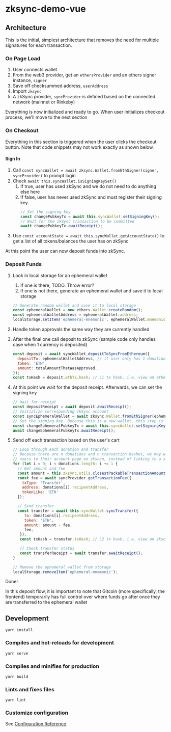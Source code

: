 # zksync-demo-vue

## Architecture

This is the initial, simplest architecture that removes the need for multiple signatures for each transaction.

### On Page Load

1. User connects wallet
2. From the web3 provider, get an `ethersProvider` and an ethers signer instance, `signer`
3. Save off checksummed address, `userAddress`
4. Import `zksync`
5. A zkSync provider, `syncProvider` is defined based on the connected network (mainnet or Rinkeby)

Everything is now initialized and ready to go. When user initializes checkout process, we'll move to the next section

### On Checkout

Everything in this section is triggered when the user clicks the checkout button. Note that code snippets may not work exactly as shown below.

#### Sign In

1. Call `const syncWallet = await zksync.Wallet.fromEthSigner(signer, syncProvider)` to prompt login
2. Check `await this.syncWallet.isSigningKeySet()`
   1. If true, user has used zkSync and we do not need to do anything else here
   2. If false, user has never used zkSync and must register their signing key.
      ```javascript
      // Set the signing key
      const changePubkeyTx = await this.syncWallet.setSigningKey();
      // Wait for the zkSync transaction to be committed
      await changePubkeyTx.awaitReceipt();
      ```
3. Use `const accountState = await this.syncWallet.getAccountState()` to get a list of all tokens/balances the user has on zkSync

At this point the user can now deposit funds into zkSync.

### Deposit Funds

1. Look in local storage for an ephemeral wallet

   1. If one is there, TODO. Throw error?
   2. If one is not there, generate an ephemeral wallet and save it to local storage

   ```javascript
   // Generate random wallet and save it to local storage
   const ephemeralWallet = new ethers.Wallet.createRandom();
   const ephemeralWalletAddress = ephemeralWallet.address;
   localStorage.setItem('ephemeral-mnemonic', ephemeralWallet.mnemonic.phrase);
   ```

2. Handle token approvals the same way they are currently handled
3. After the final one call deposit to zkSync (sample code only handles case when 1 currency is deposited)
   ```javascript
   const deposit = await syncWallet.depositToSyncFromEthereum({
     depositTo: ephemeralWalletAddress, // if user only has 1 donation in cart, enter grant address here
     token: 'ETH',
     amount: totalAmountThatWasApproved,
   });
   const txHash = deposit.ethTx.hash; // L1 tx hash, i.e. view on etherscan.io
   ```
4. At this point we wait for the deposit receipt. Afterwards, we can set the signing key
   ```javascript
   // Wait for receipt
   const depositReceipt = await deposit.awaitReceipt();
   // Initialize corresponding zkSync account
   const syncEphemeralWallet = await zksync.Wallet.fromEthSigner(ephemeralWallet, syncProvider);
   // Set the signing key. Because this is a new wallet, this step is always required
   const changeEphemeralPubkeyTx = await this.syncWallet.setSigningKey();
   await changeEphemeralPubkeyTx.awaitReceipt();
   ```
5. Send off each transaction based on the user's cart

   ```javascript
   // Loop through each donation and transfer
   // Because there are n donations and n transaction hashes, we may want to link
   // users to their account page on zkscan, instead of linking to a specific tx
   for (let i = 0; i < donations.length; i += 1 {
     // Get amount and fee
     const amount = this.zksync.utils.closestPackableTransactionAmount(donations[i].donationAmount);
     const fee = await syncProvider.getTransactionFee({
       txType: 'Transfer',
       address: donations[i].recipentAddress,
       tokenLike: 'ETH'
     });

     // Send transfer
     const transfer = await this.syncWallet.syncTransfer({
        to: donations[i].recipentAddress,
        token: 'ETH',
        amount: amount - fee,
        fee,
      });
      const txHash = transfer.txHash; // L2 tx hash, i.e. view on zkscan.io

      // Check transfer status
      const transferReceipt = await transfer.awaitReceipt();
   }

   // Remove the ephemeral wallet from storage
   localStorage.removeItem('ephemeral-mnemonic');
   ```

Done!

In this deposit flow, it is important to note that Gitcoin (more specifically,
the frontend) temporarily has full control over where funds go after once
they are transferred to the ephemeral wallet

## Development

```
yarn install
```

### Compiles and hot-reloads for development

```
yarn serve
```

### Compiles and minifies for production

```
yarn build
```

### Lints and fixes files

```
yarn lint
```

### Customize configuration

See [Configuration Reference](https://cli.vuejs.org/config/).
